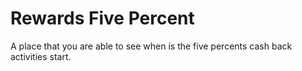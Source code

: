 # Rewards Five Percent

A place that you are able to see when is the five percents cash back activities start.
